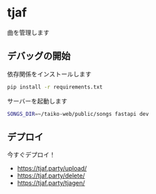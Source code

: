 # tjaf

曲を管理します

## デバッグの開始

依存関係をインストールします

```bash
pip install -r requirements.txt
```

サーバーを起動します

```bash
SONGS_DIR=~/taiko-web/public/songs fastapi dev
```

## デプロイ

今すぐデプロイ！

- https://tjaf.party/upload/
- https://tjaf.party/delete/
- https://tjaf.party/tjagen/
